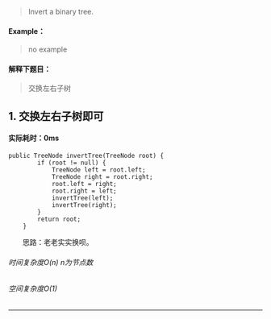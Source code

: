 > Invert a binary tree.
#### Example：
> no example

#### 解释下题目：
> 交换左右子树


## 1. 交换左右子树即可
#### 实际耗时：0ms
```
public TreeNode invertTree(TreeNode root) {
        if (root != null) {
            TreeNode left = root.left;
            TreeNode right = root.right;
            root.left = right;
            root.right = left;
            invertTree(left);
            invertTree(right);
        }
        return root;
    }
```
&emsp;&emsp;思路：老老实实换呗。
###### 时间复杂度O(n) n为节点数
###### 空间复杂度O(1)
---------
